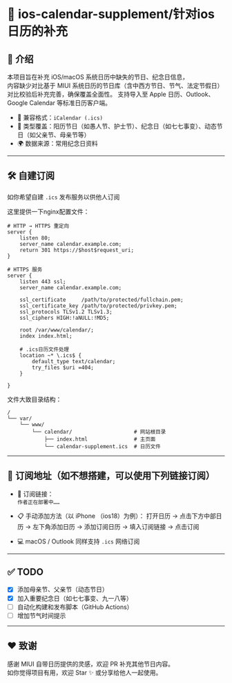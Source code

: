 # 📅 ios-calendar-supplement/针对ios日历的补充

## 🧭 介绍

本项目旨在补充 iOS/macOS 系统日历中缺失的节日、纪念日信息，  
内容缺少对比基于 MIUI 系统日历的节日库（含中西方节日、节气、法定节假日）对比校验后补充完善，确保覆盖全面性。
支持导入至 Apple 日历、Outlook、Google Calendar 等标准日历客户端。

- 📌 兼容格式：`iCalendar (.ics)`
- 📆 类型覆盖：阳历节日（如愚人节、护士节）、纪念日（如七七事变）、动态节日（如父亲节、母亲节等）
- 🌍 数据来源：常用纪念日资料

---

## 🛠 自建订阅

如你希望自建 `.ics` 发布服务以供他人订阅

这里提供一下nginx配置文件：
```
# HTTP → HTTPS 重定向
server {
    listen 80;
    server_name calendar.example.com;
    return 301 https://$host$request_uri;
}

# HTTPS 服务
server {
    listen 443 ssl;
    server_name calendar.example.com;

    ssl_certificate     /path/to/protected/fullchain.pem;
    ssl_certificate_key /path/to/protected/privkey.pem;
    ssl_protocols TLSv1.2 TLSv1.3;
    ssl_ciphers HIGH:!aNULL:!MD5;

    root /var/www/calendar/;
    index index.html;

    # .ics日历文件处理
    location ~* \.ics$ {
        default_type text/calendar;
        try_files $uri =404;
    }

}

```

文件大致目录结构：
```
/
└── var/
    └── www/
        └── calendar/                    # 网站根目录
            ├── index.html               # 主页面
            └── calendar-supplement.ics  # 日历文件
```

---

## 📎 订阅地址（如不想搭建，可以使用下列链接订阅）

- 📌 订阅链接：  
  `作者正在部署中……`

- 📋 手动添加方法（以 iPhone （ios18）为例）：
  打开日历 → 点击下方中部日历 → 左下角添加日历 → 添加订阅日历 → 填入订阅链接 → 点击订阅

- 💻 macOS / Outlook 同样支持 `.ics` 网络订阅

---

## ✅ TODO

- [x] 添加母亲节、父亲节（动态节日）
- [x] 加入重要纪念日（如七七事变、九一八等）
- [ ] 自动化构建和发布脚本（GitHub Actions）
- [ ] 增加节气时间提示

---

## ❤️ 致谢

感谢 MIUI 自带日历提供的灵感，欢迎 PR 补充其他节日内容。  
如你觉得项目有用，欢迎 Star ✨ 或分享给他人一起使用。


